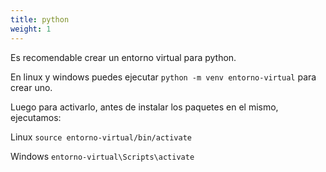 ```yaml
---
title: python
weight: 1
---
```


Es recomendable crear un entorno virtual para python. 

En linux y windows puedes ejecutar `python -m venv entorno-virtual` para crear uno.

Luego para activarlo, antes de instalar los paquetes en el mismo, ejecutamos:

Linux `source entorno-virtual/bin/activate` 

Windows `entorno-virtual\Scripts\activate`